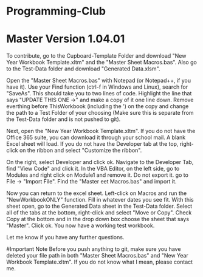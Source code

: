 # Programming-Club
# Master Version 1.04.01


To contribute, go to the Cupboard-Template Folder and download "New Year Workbook Template.xltm" and the "Master Sheet Macros.bas". Also go to the Test-Data folder and download "Generated Data.xlsm".

Open the "Master Sheet Macros.bas" with Notepad (or Notepad++, if you have it). Use your Find function (ctrl-f in Windows and Linux), 
search for "SaveAs". This should take you to two lines of code. Highlight the line that says "UPDATE THIS ONE ->" and make a copy of it one line down. Remove everthing before ThisWorkbook (including the ') on the copy and change the path to a Test Folder of your choosing (Make sure this is separate from the Test-Data folder and is not pushed to git).

Next, open the "New Year Workbook Template.xltm". If you do not have the Office 365 suite, you can download it through your school mail. A blank Excel sheet will load. If you do not have the Developer tab at the top, right-click on the ribbon and select "Customize the ribbon".
 
 On the right, select Developer and click ok. Navigate to the Developer Tab, find "View Code" and click it. In the VBA Editor, on the left side, go to Modules and right click on Module1 and remove it. Do not export it. go to File -> "Import File". Find the "Master eet Macros.bas" and import it.
 
Now you can return to the excel sheet. Left-click on Macros and run the "NewWorkbookONLY" function. Fill in whatever dates you see fit. With this sheet open, go to the Generated Data sheet in the Test-Data folder. Select all of the tabs at the bottom, right-click and select "Move or Copy". Check Copy at the bottom and in the drop down box choose the sheet that says "Master". Click ok.  You now have a working test workbook. 

Let me know if you have any further questions.

 #Important Note
 Before you push anything to git, make sure you have deleted your file path in both "Master Sheet Macros.bas" and "New Year Workbook Template.xltm". If you do not know what I mean, please contact me.
